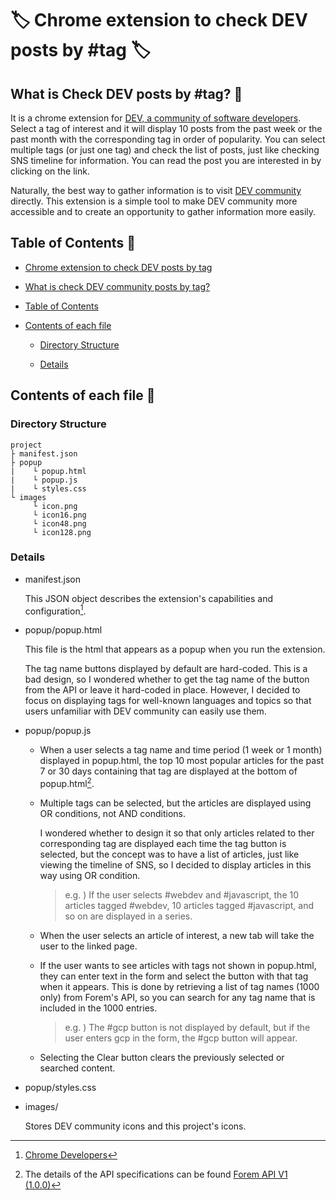 # :label: Chrome extension to check DEV posts by #tag :label:


## What is Check DEV posts by #tag? :memo:
It is a chrome extension for [DEV, a community of software developers](https://dev.to/). Select a tag of interest and it will display 10 posts from the past week or the past month with the corresponding tag in order of popularity.
You can select multiple tags (or just one tag) and check the list of posts, just like checking SNS timeline for information. You can read the post you are interested in by clicking on the link. 
  
  Naturally, the best way to gather information is to visit [DEV community](https://dev.to/) directly. This extension is a simple tool to make DEV community more accessible and to create an opportunity to gather information more easily.

## Table of Contents :seedling:
  
  - [Chrome extension to check DEV posts by tag](https://github.com/TimTam-v2/project_cs50/blob/main/README.md#label-chrome-extension-to-check-dev-posts-by-tag-label)
  
  - [What is check DEV community posts by tag?](https://github.com/TimTam-v2/project_cs50/blob/main/README.md#what-is-check-dev-community-posts-by-tag-memo)
  
  - [Table of Contents](https://github.com/TimTam-v2/project_cs50/blob/main/README.md#table-of-contents-seedling)
  
  - [Contents of each file](https://github.com/TimTam-v2/project_cs50/blob/main/README.md#contents-of-each-file-rocket)
  
    - [Directory Structure](https://github.com/TimTam-v2/project_cs50/blob/main/README.md#directory-structure)
    
    - [Details](https://github.com/TimTam-v2/project_cs50/blob/main/README.md#details)

## Contents of each file :rocket:
  ### Directory Structure
  ```
  project
  ├ manifest.json
  ├ popup
  |    └ popup.html
  |    └ popup.js
  |    └ styles.css
  └ images
       └ icon.png
       └ icon16.png
       └ icon48.png
       └ icon128.png
  ```
 ### Details
  - manifest.json
  
    This JSON object describes the extension's capabilities and configuration[^1].
  
  
  - popup/popup.html
  
    This file is the html that appears as a popup when you run the extension. 
  
    The tag name buttons displayed by default are hard-coded. This is a bad design, so I wondered whether to get the tag name of the button from the API or leave it hard-coded in place.
    However, I decided to focus on displaying tags for well-known languages and topics so that users unfamiliar with DEV community can easily use them.
  
  - popup/popup.js
    
    - When a user selects a tag name and time period (1 week or 1 month) displayed in popup.html, the top 10 most popular articles for the past 7 or 30 days containing that tag are displayed at the bottom of popup.html[^2].
    
    - Multiple tags can be selected, but the articles are displayed using OR conditions, not AND conditions.
      
      I wondered whether to design it so that only articles related to ther corresponding tag are displayed each time the tag button is selected, 
      but the concept was to have a list of articles, just like viewing the timeline of SNS, so I decided to display articles in this way using OR condition.
  
      > e.g. )  If the user selects #webdev and #javascript, the 10 articles tagged #webdev, 10 articles tagged #javascript, and so on are displayed in a series.
    
    - When the user selects an article of interest, a new tab will take the user to the linked page.
    
    - If the user wants to see articles with tags not shown in popup.html, they can enter text in the form and select the button with that tag when it appears.
      This is done by retrieving a list of tag names (1000 only) from Forem's API, so you can search for any tag name that is included in the 1000 entries.
  
      > e.g. )  The #gcp button is not displayed by default, but if the user enters gcp in the form, the #gcp button will appear.
  
    - Selecting the Clear button clears the previously selected or searched content.
  
  - popup/styles.css
  
  - images/
  
    Stores DEV community icons and this project's icons.
  

  [^1]: [Chrome Developers](https://developer.chrome.com/docs/extensions/mv3/getstarted/development-basics/)
  [^2]: The details of the API specifications can be found [Forem API V1 (1.0.0)](https://developers.forem.com/api/v1#tag/articles/operation/getArticles)
